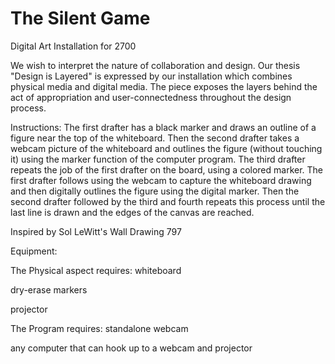 The Silent Game
===============

Digital Art Installation for 2700

We wish to interpret the nature of collaboration and design.  Our thesis "Design is Layered" is expressed by our installation which combines physical media and digital media. The piece exposes the layers behind the act of appropriation and user-connectedness throughout the design process.

Instructions:
The first drafter has a black marker and draws an outline of a figure near the top of the whiteboard. Then the second drafter takes a webcam picture of the whiteboard and outlines the figure (without touching it) using the marker function of the computer program. The third drafter repeats the job of the first drafter on the board, using a colored marker. The first drafter follows using the webcam to capture the whiteboard drawing and then digitally outlines the figure using the digital marker. Then the second drafter followed by the third and fourth repeats this process until the last line is drawn and the edges of the canvas are reached.

Inspired by Sol LeWitt's Wall Drawing 797

Equipment:

The Physical aspect requires:
whiteboard

dry-erase markers

projector

The Program requires:
standalone webcam

any computer that can hook up to a webcam and projector